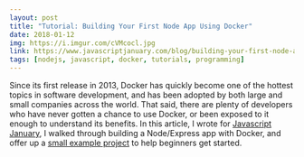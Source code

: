 ```yaml
---
layout: post
title: "Tutorial: Building Your First Node App Using Docker"
date: 2018-01-12
img: https://i.imgur.com/cVMcocl.jpg
link: https://www.javascriptjanuary.com/blog/building-your-first-node-app-using-docker
tags: [nodejs, javascript, docker, tutorials, programming]
---
```

Since its first release in 2013, Docker has quickly become one of the hottest topics in software development, and has been adopted by both large and small companies across the world. That said, there are plenty of developers who have never gotten a chance to use Docker, or been exposed to it enough to understand its benefits. In this article, I wrote for [Javascript January](https://www.javascriptjanuary.com/), I walked through building a Node/Express app with Docker, and offer up a [small example project](https://github.com/karllhughes/node-docker-demo) to help beginners get started.
